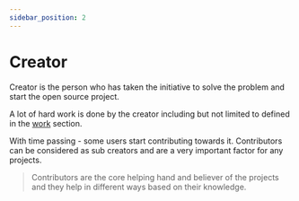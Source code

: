 ```yaml
---
sidebar_position: 2
---
```


# Creator

Creator is the person who has taken the initiative to solve the problem and start the open source project.

A lot of hard work is done by the creator including but not limited to defined in the [work](work) section.

With time passing - some users start contributing towards it. Contributors can be considered as sub creators and are a very important factor for any projects.


> Contributors are the core helping hand and believer of the projects and they help in different ways based on their knowledge.

